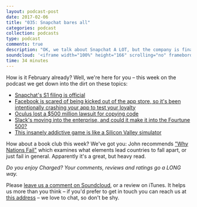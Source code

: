 ```yaml
---
layout: podcast-post
date: 2017-02-06
title: "035: Snapchat bares all"
categories: podcast
collection: podcasts
type: podcast
comments: true
description: "OK, we talk about Snapchat A LOT, but the company is finally IPOing, so we dig into what that means and whether or not they're a viable 'thing' in the long term."
soundcloud: '<iframe width="100%" height="166" scrolling="no" frameborder="no" src="https://w.soundcloud.com/player/?url=https%3A//api.soundcloud.com/tracks/306104723&amp;color=0066cc&amp;auto_play=false&amp;hide_related=false&amp;show_comments=true&amp;show_user=true&amp;show_reposts=false"></iframe>'
time: 34 minutes
---
```

How is it February already? Well, we're here for you – this week on the podcast we get down into the dirt on these topics:

- [Snapchat's S1 filing is official](https://www.sec.gov/Archives/edgar/data/1564408/000119312517029199/d270216ds1.htm)
- [Facebook is scared of being kicked out of the app store, so it's been intentionally crashing your app to test your loyalty](http://www.theverge.com/2016/1/4/10708590/facebook-google-android-app-crash-tests)
- [Oculus lost a $500 million lawsuit for copying code](http://www.polygon.com/2017/2/1/14474198/oculus-lawsuit-verdict)
- [Slack's moving into the enterprise, and could it make it into the Fourtune 500?](https://techcrunch.com/2017/01/31/slack-enterprise-grid/)
- [This insanely addictive game is like a Silicon Valley simulator](http://thefounder.biz)

How about a book club this week? We've got you: John recommends ["Why Nations Fail"](https://www.amazon.com/dp/B0058Z4NR8/ref=dp-kindle-redirect?_encoding=UTF8&btkr=1) which examines what elements lead countries to fall apart, or just fail in general. Apparently it's a great, but heavy read.

*Do you enjoy Charged? Your comments, reviews and ratings go a LONG way.*

<p>Please <a href="https://soundcloud.com/charged-tech/035-snapchat-bares-all">leave us a comment on Soundcloud</a>, or a review on iTunes. It helps us more than you think – if you'd prefer to get in touch you can reach us at <a href="mailto:hi@chargedpodcast.com"> this address</a> – we love to chat, so don't be shy.</p>